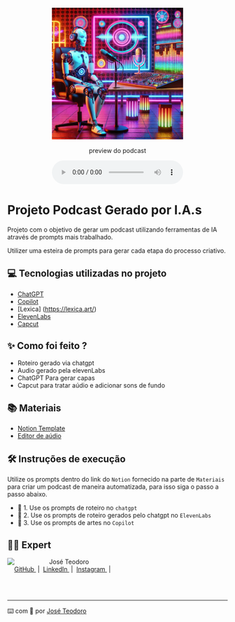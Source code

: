<p align="center">
<img 
    src="./assets/Robo.png"
    width="300"
/>
</p>

<p align="center">
    preview do podcast
</p>

<div align="center">
    <audio src="output/podcast_editado.MP3" controls title="Podcast editado"></audio>
</div>

# Projeto Podcast Gerado por I.A.s


Projeto com o objetivo de gerar um podcast utilizando ferramentas de IA através de prompts mais trabalhado.

Utilizer uma esteira de prompts para gerar cada etapa do processo criativo.

## 💻 Tecnologias utilizadas no projeto

- [ChatGPT](https://chat.openai.com/)
- [Copilot](https://copilot.microsoft.com/)
- [Lexica] (https://lexica.art/)
- [ElevenLabs](https://beta.elevenlabs.io/)
- [Capcut](https://www.capcut.com/pt-br/)

## ✨ Como foi feito ?

- Roteiro gerado via chatgpt
- Audio gerado pela elevenLabs
- ChatGPT Para gerar capas
- Capcut para tratar aúdio e adicionar sons de fundo

## 📚 Materiais


- [Notion Template](https://helpful-jump-17b.notion.site/PAS-Podcast-AI-Studio-210489e15d7a4a73b743bb159e45d06f?pvs=4)
- [Editor de aúdio](https://www.capcut.com/editor?from_page=landing_page&__action_from=picture_V%C3%ADdeos%20profissionais%20em%20minutos,%20n%C3%A3o%20em%20horas.)


## 🛠️ Instruções de execução

Utilize os prompts dentro do link do `Notion` fornecido na parte de `Materiais` para criar um podcast de maneira automatizada, para isso siga o passo a passo abaixo.

- 🤖 1. Use os prompts de roteiro no `chatgpt`
- 🤖 2. Use os prompts de roteiro gerados pelo chatgpt no  `ElevenLabs`
- 🤖 3. Use os prompts de artes no `Copilot`

## 👨‍💻 Expert

<p>
    <img 
      align=left 
      margin=10 
      width=80 
      src="./assets/th31).png"
    />
    <p>&nbsp&nbsp&nbsp José Teodoro<br>
    &nbsp&nbsp&nbsp
    <a 
        href="https://github.com/JTeodoro08">
        GitHub
    </a>
    &nbsp;|&nbsp;
    <a 
        href="https://www.linkedin.com/in/jos%C3%A9-teodoro-51885649/">
        LinkedIn
    </a>
    &nbsp;|&nbsp;
    <a 
        href="https://www.instagram.com/jose.teodoro08/">
        Instagram
    </a>
    &nbsp;|&nbsp;</p>
</p>
<br/><br/>
<p>

---

⌨️ com 💜 por [José Teodoro](https://github.com/https:/JTeodoro08)